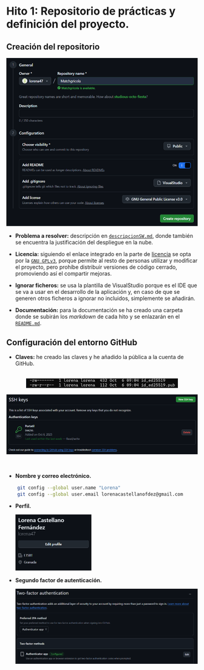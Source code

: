# Hito 1: Repositorio de prácticas y definición del proyecto.

## Creación del repositorio

<p align="center">
  <img src="./imagenes/creacion-repo.png" alt="Creación del repositorio" width="600"/>
</p>

* **Problema a resolver:** descripción en [`descripcionSW.md`](../descripcionSW.md), donde también se encuentra la justificación del despliegue en la nube.

* **Licencia:** siguiendo el enlace integrado en la parte de [licencia](https://choosealicense.com/) se opta por la [`GNU GPLv3`](../LICENSE), porque permite al resto de personas utilizar y modificar el proyecto, pero prohíbe distribuir versiones de código cerrado, promoviendo así el compartir mejoras.

* **Ignorar ficheros:** se usa la plantilla de VisualStudio porque es el IDE que se va a usar en el desarrollo de la aplicación y, en caso de que se generen otros ficheros a ignorar no incluidos, simplemente se añadirán.

* **Documentación:** para la documentación se ha creado una carpeta donde se subirán los *markdown* de cada hito y se enlazarán en el [`README.md`](../README.md).

## Configuración del entorno GitHub

* **Claves:** he creado las claves y he añadido la pública a la cuenta de GitHub.
<br><br>

<p align="center">
  <img src="./imagenes/claves.png" alt="Claves creadas" width="400"/>
</p>
<p align="center">
  <img src="./imagenes/clave-git.png" alt="Clave pública en GitHub" width="600"/>
</p>

<br>

* **Nombre y correo electrónico.**

```bash
    git config --global user.name "Lorena"
    git config --global user.email lorenacastellanofdez@gmail.com
```

* **Perfil.**

    <img src="./imagenes/perfil.png" alt="Perfil" width="200"/>


* **Segundo factor de autenticación.**

    <img src="./imagenes/2fa.png" alt="2FA" width="600"/>




